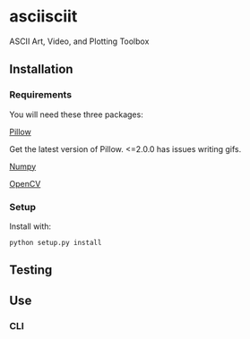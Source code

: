 asciisciit
===========

ASCII Art, Video, and Plotting Toolbox

## Installation

### Requirements

You will need these three packages:

[Pillow](https://pillow.readthedocs.org/en/latest/)

Get the latest version of Pillow.  <=2.0.0 has issues writing gifs.

[Numpy](http://www.numpy.org/)

[OpenCV](http://opencv.org/)

### Setup

Install with:

    python setup.py install

## Testing

## Use

### CLI